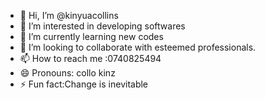 - 👋 Hi, I’m @kinyuacollins
- 👀 I’m interested in developing softwares
- 🌱 I’m currently learning new codes
- 💞️ I’m looking to collaborate with esteemed professionals.
- 📫 How to reach me :0740825494
- 😄 Pronouns: collo kinz
- ⚡ Fun fact:Change is inevitable

<!---
kinyuacollins/kinyuacollins is a ✨ special ✨ repository because its `README.md` (this file) appears on your GitHub profile.
You can click the Preview link to take a look at your changes.
--->
